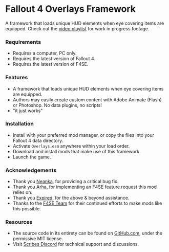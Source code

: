 # Fallout 4 Overlays Framework
A framework that loads unique HUD elements when eye covering items are equipped.
Check out the [video playlist](https://www.youtube.com/playlist?list=PLdEgiq4kaju2y86_Y3uuj5GmIeuVEGtrZ) for work in progress footage.

### Requirements
* Requires a computer, PC only.
* Requires the latest version of Fallout 4.
* Requires the latest version of F4SE.

### Features
* A framework that loads unique HUD elements when eye covering items are equipped.
* Authors may easily create custom content with Adobe Animate (Flash) or Photoshop. No data plugins, no scripts!
* "it just works"

### Installation
* Install with your preferred mod manager, or copy the files into your Fallout 4 data directory.
* Activate `Overlays.esm` anywhere within your load order.
* Download and install mods that make use of this framework.
* Launch the game.

### Acknowledgements
* Thank you [Neanka](https://www.nexusmods.com/fallout4/users/6719842), for providing a critical bug fix.
* Thank you [Arha](https://github.com/ianpatt), for implementing an F4SE feature request this mod relies on.
* Thank you [Expired](https://www.nexusmods.com/users/2950481), for the above & beyond assistance.
* Thanks to the [F4SE Team](https://www.reddit.com/r/f4se/) for their continued efforts to make mods like this possible.

### Resources
* The source code in its entirety can be found on [GitHub.com](https://github.com/Scrivener07/FO4_Overlays), under the permissive MIT license.
* Visit [Scribes Discord](https://discord.gg/uhqu9ey) for technical support and discussions.
